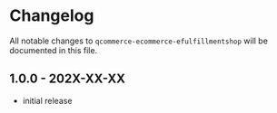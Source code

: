 # Changelog

All notable changes to `qcommerce-ecommerce-efulfillmentshop` will be documented in this file.

## 1.0.0 - 202X-XX-XX

- initial release

